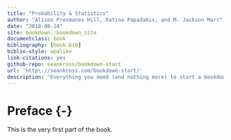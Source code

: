 ```yaml
--- 
title: "Probability & Statistics"
author: "Alison Presmanes Hill, Katina Papadakis, and M. Jackson Marr"
date: "2018-08-24"
site: bookdown::bookdown_site
documentclass: book
bibliography: [book.bib]
biblio-style: apalike
link-citations: yes
github-repo: seankross/bookdown-start
url: 'http\://seankross.com/bookdown-start/'
description: "Everything you need (and nothing more) to start a bookdown book."
---
```


# Preface {-}

This is the very first part of the book.
